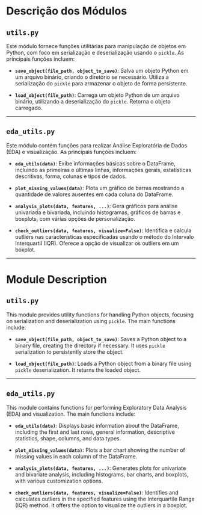 # Descrição dos Módulos

## `utils.py`
Este módulo fornece funções utilitárias para manipulação de objetos em Python, com foco em serialização e deserialização usando o `pickle`. As principais funções incluem:

- **`save_object(file_path, object_to_save)`**: Salva um objeto Python em um arquivo binário, criando o diretório se necessário. Utiliza a serialização do `pickle` para armazenar o objeto de forma persistente.
  
- **`load_object(file_path)`**: Carrega um objeto Python de um arquivo binário, utilizando a deserialização do `pickle`. Retorna o objeto carregado.


---

## `eda_utils.py`
Este módulo contém funções para realizar Análise Exploratória de Dados (EDA) e visualização. As principais funções incluem:

- **`eda_utils(data)`**: Exibe informações básicas sobre o DataFrame, incluindo as primeiras e últimas linhas, informações gerais, estatísticas descritivas, forma, colunas e tipos de dados.

- **`plot_missing_values(data)`**: Plota um gráfico de barras mostrando a quantidade de valores ausentes em cada coluna do DataFrame.

- **`analysis_plots(data, features, ...)`**: Gera gráficos para análise univariada e bivariada, incluindo histogramas, gráficos de barras e boxplots, com várias opções de personalização.

- **`check_outliers(data, features, visualize=False)`**: Identifica e calcula outliers nas características especificadas usando o método do Intervalo Interquartil (IQR). Oferece a opção de visualizar os outliers em um boxplot.

---

# Module Description

## `utils.py`
This module provides utility functions for handling Python objects, focusing on serialization and deserialization using `pickle`. The main functions include:

- **`save_object(file_path, object_to_save)`**: Saves a Python object to a binary file, creating the directory if necessary. It uses `pickle` serialization to persistently store the object.
  
- **`load_object(file_path)`**: Loads a Python object from a binary file using `pickle` deserialization. It returns the loaded object.

---

## `eda_utils.py`
This module contains functions for performing Exploratory Data Analysis (EDA) and visualization. The main functions include:

- **`eda_utils(data)`**: Displays basic information about the DataFrame, including the first and last rows, general information, descriptive statistics, shape, columns, and data types.

- **`plot_missing_values(data)`**: Plots a bar chart showing the number of missing values in each column of the DataFrame.

- **`analysis_plots(data, features, ...)`**: Generates plots for univariate and bivariate analysis, including histograms, bar charts, and boxplots, with various customization options.

- **`check_outliers(data, features, visualize=False)`**: Identifies and calculates outliers in the specified features using the Interquartile Range (IQR) method. It offers the option to visualize the outliers in a boxplot.

